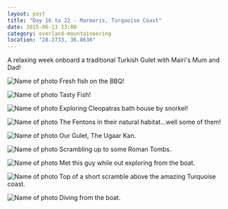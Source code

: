 ```yaml
---
layout: post
title: "Day 16 to 22 - Marmaris, Turquoise Coast"
date: 2015-06-13 13:00
category: overland-mountaineering
location: "28.2733, 36.8636"
---
```


A relaxing week onboard a traditional Turkish Gulet with Mairi's Mum and Dad!

![Name of photo](/photos/marmaris/marmaris-1.jpg "Optional title")
Fresh fish on the BBQ!

![Name of photo](/photos/marmaris/marmaris-2.jpg "Optional title")
Tasty Fish!

![Name of photo](/photos/marmaris/marmaris-3.jpg "Optional title")
Exploring Cleopatras bath house by snorkel!

![Name of photo](/photos/marmaris/marmaris-4.jpg "Optional title")
The Fentons in their natural habitat...well some of them!

![Name of photo](/photos/marmaris/marmaris-5.jpg "Optional title")
Our Gulet, The Ugaar Kan.

![Name of photo](/photos/marmaris/marmaris-6.jpg "Optional title")
Scrambling up to some Roman Tombs.

![Name of photo](/photos/marmaris/marmaris-7.jpg "Optional title")
Met this guy while out exploring from the boat.

![Name of photo](/photos/marmaris/marmaris-8.jpg "Optional title")
Top of a short scramble above the amazing Turquoise coast.

![Name of photo](/photos/marmaris/marmaris-9.jpg "Optional title")
Diving from the boat.
